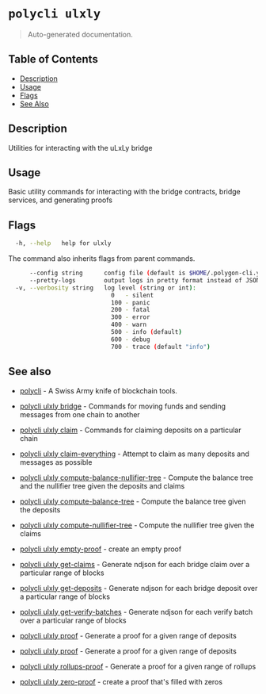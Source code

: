 # `polycli ulxly`

> Auto-generated documentation.

## Table of Contents

- [Description](#description)
- [Usage](#usage)
- [Flags](#flags)
- [See Also](#see-also)

## Description

Utilities for interacting with the uLxLy bridge

## Usage

Basic utility commands for interacting with the bridge contracts, bridge services, and generating proofs
## Flags

```bash
  -h, --help   help for ulxly
```

The command also inherits flags from parent commands.

```bash
      --config string      config file (default is $HOME/.polygon-cli.yaml)
      --pretty-logs        output logs in pretty format instead of JSON (default true)
  -v, --verbosity string   log level (string or int):
                             0   - silent
                             100 - panic
                             200 - fatal
                             300 - error
                             400 - warn
                             500 - info (default)
                             600 - debug
                             700 - trace (default "info")
```

## See also

- [polycli](polycli.md) - A Swiss Army knife of blockchain tools.
- [polycli ulxly bridge](polycli_ulxly_bridge.md) - Commands for moving funds and sending messages from one chain to another

- [polycli ulxly claim](polycli_ulxly_claim.md) - Commands for claiming deposits on a particular chain

- [polycli ulxly claim-everything](polycli_ulxly_claim-everything.md) - Attempt to claim as many deposits and messages as possible

- [polycli ulxly compute-balance-nullifier-tree](polycli_ulxly_compute-balance-nullifier-tree.md) - Compute the balance tree and the nullifier tree given the deposits and claims

- [polycli ulxly compute-balance-tree](polycli_ulxly_compute-balance-tree.md) - Compute the balance tree given the deposits

- [polycli ulxly compute-nullifier-tree](polycli_ulxly_compute-nullifier-tree.md) - Compute the nullifier tree given the claims

- [polycli ulxly empty-proof](polycli_ulxly_empty-proof.md) - create an empty proof

- [polycli ulxly get-claims](polycli_ulxly_get-claims.md) - Generate ndjson for each bridge claim over a particular range of blocks

- [polycli ulxly get-deposits](polycli_ulxly_get-deposits.md) - Generate ndjson for each bridge deposit over a particular range of blocks

- [polycli ulxly get-verify-batches](polycli_ulxly_get-verify-batches.md) - Generate ndjson for each verify batch over a particular range of blocks

- [polycli ulxly proof](polycli_ulxly_proof.md) - Generate a proof for a given range of deposits

- [polycli ulxly proof](polycli_ulxly_proof.md) - Generate a proof for a given range of deposits

- [polycli ulxly rollups-proof](polycli_ulxly_rollups-proof.md) - Generate a proof for a given range of rollups

- [polycli ulxly zero-proof](polycli_ulxly_zero-proof.md) - create a proof that's filled with zeros

